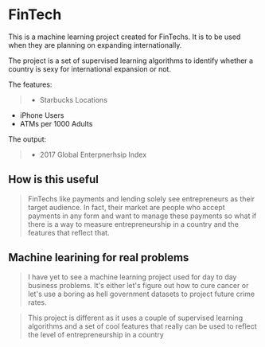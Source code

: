 
# FinTech

This is a machine learning project created for FinTechs. It is to be used when they are planning on expanding internationally.

The project is a set of supervised learning algorithms to identify whether a country is sexy for international expansion or not.

The features:

> - Starbucks Locations
- iPhone Users 
- ATMs per 1000 Adults

The output:

> - 2017 Global Enterpnerhsip Index

## How is this useful

> FinTechs like payments and lending solely see entrepreneurs as their target audience. In fact, their market are people who accept payments in any form and want to manage these payments so what if there is a way to measure entrepreneurship in a country and the features that reflect that.

## Machine learining for real problems

> I have yet to see a machine learning project used for day to day business problems. It's either let's figure out how to cure cancer or let's use a boring as hell government datasets to project future crime rates.

> This project is different as it uses a couple of supervised learning algorithms and a set of cool features that really can be used to reflect the level of entrepreneurship in a country 



